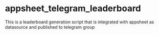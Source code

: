 # appsheet_telegram_leaderboard
This is a leaderboard generation script that is integrated with appsheet as datasource and published to telegram group
